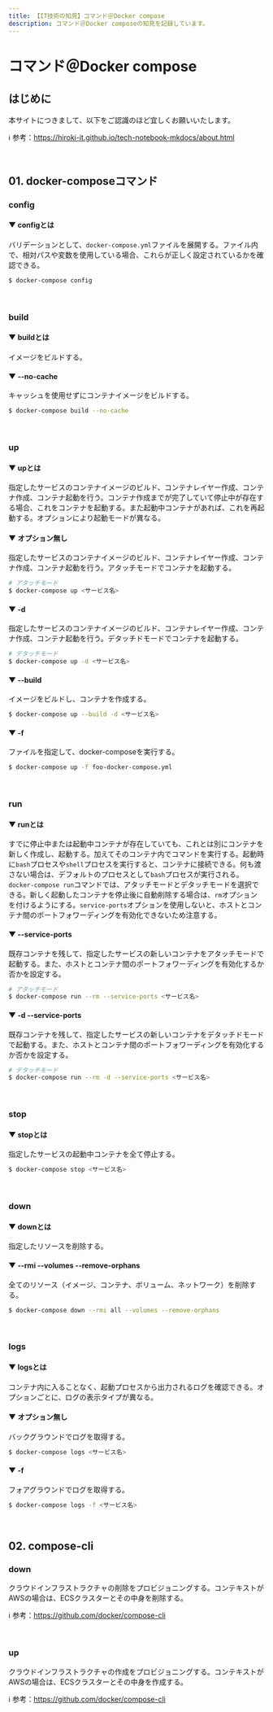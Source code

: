 ```yaml
---
title: 【IT技術の知見】コマンド＠Docker compose
description: コマンド＠Docker composeの知見を記録しています。
---
```


# コマンド＠Docker compose

## はじめに

本サイトにつきまして、以下をご認識のほど宜しくお願いいたします。

ℹ️ 参考：https://hiroki-it.github.io/tech-notebook-mkdocs/about.html

<br>

## 01. docker-composeコマンド

### config

#### ▼ configとは

バリデーションとして、```docker-compose.yml```ファイルを展開する。ファイル内で、相対パスや変数を使用している場合、これらが正しく設定されているかを確認できる。

```bash
$ docker-compose config
```

<br>

### build

#### ▼ buildとは

イメージをビルドする。

#### ▼ --no-cache

キャッシュを使用せずにコンテナイメージをビルドする。

```bash
$ docker-compose build --no-cache
```

<br>

### up 

#### ▼ upとは

指定したサービスのコンテナイメージのビルド、コンテナレイヤー作成、コンテナ作成、コンテナ起動を行う。コンテナ作成までが完了していて停止中が存在する場合、これをコンテナを起動する。また起動中コンテナがあれば、これを再起動する。オプションにより起動モードが異なる。

#### ▼ オプション無し

指定したサービスのコンテナイメージのビルド、コンテナレイヤー作成、コンテナ作成、コンテナ起動を行う。アタッチモードでコンテナを起動する。

```bash
# アタッチモード
$ docker-compose up <サービス名>
```

#### ▼ -d

指定したサービスのコンテナイメージのビルド、コンテナレイヤー作成、コンテナ作成、コンテナ起動を行う。デタッチドモードでコンテナを起動する。

```bash
# デタッチモード
$ docker-compose up -d <サービス名>
```

#### ▼ --build

イメージをビルドし、コンテナを作成する。

```bash
$ docker-compose up --build -d <サービス名>
```

#### ▼ -f

ファイルを指定して、docker-composeを実行する。

```bash
$ docker-compose up -f foo-docker-compose.yml
```

<br>

### run

#### ▼ runとは

すでに停止中または起動中コンテナが存在していても、これとは別にコンテナを新しく作成し、起動する。加えてそのコンテナ内でコマンドを実行する。起動時に```bash```プロセスや```shell```プロセスを実行すると、コンテナに接続できる。何も渡さない場合は、デフォルトのプロセスとして```bash```プロセスが実行される。```docker-compose run```コマンドでは、アタッチモードとデタッチモードを選択できる。新しく起動したコンテナを停止後に自動削除する場合は、```rm```オプションを付けるようにする。```service-ports```オプションを使用しないと、ホストとコンテナ間のポートフォワーディングを有効化できないため注意する。

#### ▼ --service-ports

既存コンテナを残して、指定したサービスの新しいコンテナをアタッチモードで起動する。また、ホストとコンテナ間のポートフォワーディングを有効化するか否かを設定する。

```bash
# アタッチモード
$ docker-compose run --rm --service-ports <サービス名>
```

#### ▼ -d --service-ports

既存コンテナを残して、指定したサービスの新しいコンテナをデタッチドモードで起動する。また、ホストとコンテナ間のポートフォワーディングを有効化するか否かを設定する。

```bash
# デタッチモード
$ docker-compose run --rm -d --service-ports <サービス名>
```

<br>

### stop

#### ▼ stopとは

指定したサービスの起動中コンテナを全て停止する。

```bash
$ docker-compose stop <サービス名>
```

<br>

### down

#### ▼ downとは

指定したリソースを削除する。

#### ▼ --rmi --volumes --remove-orphans

全てのリソース（イメージ、コンテナ、ボリューム、ネットワーク）を削除する。

```bash
$ docker-compose down --rmi all --volumes --remove-orphans
```

<br>

### logs

#### ▼ logsとは

コンテナ内に入ることなく、起動プロセスから出力されるログを確認できる。オプションごとに、ログの表示タイプが異なる。

#### ▼ オプション無し

バックグラウンドでログを取得する。

```bash
$ docker-compose logs <サービス名>
```

#### ▼ -f

フォアグラウンドでログを取得する。

```bash
$ docker-compose logs -f <サービス名>
```

<br>

## 02. compose-cli

### down

クラウドインフラストラクチャの削除をプロビジョニングする。コンテキストがAWSの場合は、ECSクラスターとその中身を削除する。

ℹ️ 参考：https://github.com/docker/compose-cli

<br>

### up

クラウドインフラストラクチャの作成をプロビジョニングする。コンテキストがAWSの場合は、ECSクラスターとその中身を作成する。

ℹ️ 参考：https://github.com/docker/compose-cli

<br>
